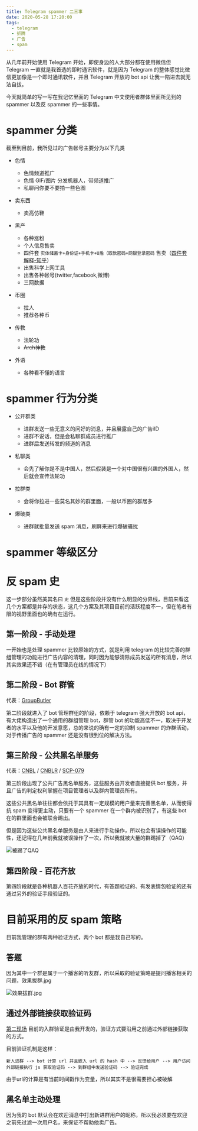 ```yaml
---
title: Telegram spammer 二三事
date: 2020-05-28 17:20:00
tags:
  - telegram
  - 折腾
  - 广告
  - spam
---
```


从几年前开始使用 Telegram 开始，即使身边的人大部分都在使用微信但 Telegram 一直就是我首选的即时通讯软件，就是因为 Telegram 的整体感觉比微信更加像是一个即时通讯软件，并且 Telegram 开放的 bot api 让我一陷进去就无法自拔。

今天就简单的写一写在我记忆里面的 Telegram 中文使用者群体里面所见到的 spammer 以及反 spammer 的一些事情。

# spammer 分类

截至到目前，我所见过的广告帐号主要分为以下几类

- 色情
  - 色情频道推广
  - 色情 GIF/图片 分发机器人，带频道推广
  - 私聊问你要不要拍一些色图

- 卖东西
  - 卖高仿鞋

- 黑产
  - 各种涨粉
  - 个人信息售卖
  - 四件套 `实体储蓄卡+身份证+手机卡+U盾（取款密码+网银登录密码` 售卖（[四件套解释-知乎](https://zhuanlan.zhihu.com/p/38847710)）
  - 出售科学上网工具
  - 出售各种帐号(twitter,facebook,微博)
  - 三网数据

- 币圈
  - 拉人
  - 推荐各种币

- 传教
  - 法轮功
  - ~~Arch神教~~

- 外语
  - 各种看不懂的语言

# spammer 行为分类

- 公开群类
  - 进群发送一些无意义的问好的消息，并且展露自己的广告iID
  - 进群不说话，但是会私聊群成员进行推广
  - 进群后发送转发的频道的消息

- 私聊类
  - 会先了解你是不是中国人，然后假装是一个对中国很有兴趣的外国人，然后就会宣传法轮功

- 拉群类
  - 会将你拉进一些莫名其妙的群里面，一般以币圈的群居多

- 爆破类
  - 进群就批量发送 spam 消息，刷屏来进行爆破骚扰

# spammer 等级区分

# 反 spam 史

这一步部分虽然美其名曰 `史` 但是这些阶段并没有什么明显的分界线，目前来看这几个方案都是并存的状态，这几个方案及其项目目前的活跃程度不一，但在笔者有限的视野里面也的确有在运行。

## 第一阶段 - 手动处理

一开始也是处理 spammer 比较原始的方式，就是利用 telegram 的比较完善的群组管理的功能进行广告内容的清理，同时因为能够清除成员发送的所有消息，所以其实效果还不错（在有管理员在线的情况下）

## 第二阶段 - Bot 群管

代表：[GroupButler](http://t.me/GroupButler_bot)

第二阶段就进入了 bot 管理群组的阶段，依赖于 telegram 强大开放的 bot api，有大佬构造出了一个通用的群组管理 bot，群管 bot 的功能高低不一，取决于开发者的水平以及他的开发意愿，总的来说的确有一定的抑制 spammer 的炸群活动，对于传播广告的 spammer 还是没有很到位的解决方法。

## 第三阶段 - 公共黑名单服务

代表：[CNBL](http://t.me/joinchat/AAAAAE4Gmo9-84s_vdzvAw) / [CNBLR](https://t.me/CNBlacklistRChat) / [SCP-079](https://scp-079.org/readme/)

第三阶段出现了公共广告黑名单服务，这些服务由开发者直接提供 bot 服务，并且广告的判定权利掌握在项目管理者以及群内管理员所有。

这些公共黑名单往往都会依托于其具有一定规模的用户量来完善黑名单，从而使得抗 spam 变得更主动，只要有一个 spammer 在一个群内被识别了，有这些 bot 在的群里面也会被联合踢出。

但是因为这些公共黑名单服务是由人来进行手动操作，所以也会有误操作的可能性，还记得在几年前我就被误操作了一次，所以我就被大量的群踢掉了（QAQ）

![被踢了QAQ](https://cdn.lvcshu.info/img/20200528001.jpg)

## 第四阶段 - 百花齐放

第四阶段就是各种机器人百花齐放的时代，有答题验证的、有发表情包验证的还有通过另外的验证手段验证的。

# 目前采用的反 spam 策略

目前我管理的群有两种验证方式，两个 bot 都是我自己写的。

## 答题

因为其中一个群是属于一个播客的听友群，所以采取的验证策略是提问播客相关的问题，效果拔群.jpg

![效果拔群.jpg](https://cdn.lvcshu.info/img/20200528002.jpg)

## 通过外部链接获取验证码

[第二现场](https://t.me/dearlive) 目前的入群验证是由我开发的，验证方式要沿用之前通过外部链接获取的方式。

目前验证机制是这样：

```
新人进群 --> bot 计算 url 并且嵌入 url 的 hash 中 --> 反馈给用户 --> 用户访问外部链接执行 js 获取验证码 --> 到群组中发送验证码 --> 验证完成
```

由于url的计算是有当前时间戳作为变量，所以其实不是很需要担心被破解

## 黑名单主动处理

因为我的 bot 默认会在欢迎消息中打出新进群用户的昵称，所以我必须要在欢迎之前先过滤一次用户名，来保证不帮助他卖广告。